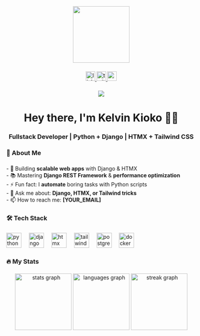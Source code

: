 <div align="center">
  <img height="150" src="https://media.giphy.com/media/v1.Y2lkPTc5MGI3NjExcDk1dWQ5Y2V0Z3F6b2J5N2R4ZzV6Y2JmNnRlY3BqdmRlYzZ0eWZ0eSZlcD12MV9pbnRlcm5hbF9naWZfYnlfaWQmY3Q9cw/M9gbBd9nbDrOTu1Mqx/giphy.gif"  />
</div>

###

<div align="center">
  <a href="[YOUR_LINKEDIN_URL]" target="_blank">
    <img src="https://img.shields.io/static/v1?message=LinkedIn&logo=linkedin&label=&color=0077B5&logoColor=white&labelColor=&style=for-the-badge" height="25" alt="linkedin logo" />
  </a>
  <a href="[YOUR_TWITTER_URL]" target="_blank">
    <img src="https://img.shields.io/static/v1?message=Twitter&logo=twitter&label=&color=1DA1F2&logoColor=white&labelColor=&style=for-the-badge" height="25" alt="twitter logo" />
  </a>
  <a href="[YOUR_PORTFOLIO_URL]" target="_blank">
    <img src="https://img.shields.io/static/v1?message=Portfolio&logo=vercel&label=&color=000000&logoColor=white&labelColor=&style=for-the-badge" height="25" alt="portfolio logo" />
  </a>
</div>

###

<div align="center">
  <img src="https://visitor-badge.laobi.icu/badge?page_id=DeveloperKevo.DeveloperKevo&"  />
</div>

###

<h1 align="center">Hey there, I'm Kelvin Kioko 👨‍💻</h1>
<h3 align="center">Fullstack Developer | Python + Django | HTMX + Tailwind CSS</h3>

###

<h3 align="left">🚀  About Me</h3>

###

<p align="left">
  - 🔭 Building <strong>scalable web apps</strong> with Django & HTMX<br>
  - 📚 Mastering <strong>Django REST Framework</strong> & <strong>performance optimization</strong><br>
  - ⚡ Fun fact: I <strong>automate</strong> boring tasks with Python scripts<br>
  - 💬 Ask me about: <strong>Django, HTMX, or Tailwind tricks</strong><br>
  - 📫 How to reach me: <strong>[YOUR_EMAIL]</strong>
</p>

###

<h3 align="left">🛠️ Tech Stack</h3>

###

<div align="left">
  <!-- Python -->
  <img src="https://cdn.jsdelivr.net/gh/devicons/devicon/icons/python/python-original.svg" height="40" alt="python logo" />
  <img width="12" />
  <!-- Django -->
  <img src="https://cdn.jsdelivr.net/gh/devicons/devicon/icons/django/django-plain.svg" height="40" alt="django logo" />
  <img width="12" />
  <!-- HTMX (custom badge) -->
  <img src="https://img.shields.io/badge/HTMX-5A0FC8?logo=htmx&logoColor=white&style=flat" height="40" alt="htmx logo" />
  <img width="12" />
  <!-- Tailwind -->
  <img src="https://cdn.jsdelivr.net/gh/devicons/devicon/icons/tailwindcss/tailwindcss-plain.svg" height="40" alt="tailwindcss logo" />
  <img width="12" />
  <!-- PostgreSQL -->
  <img src="https://cdn.jsdelivr.net/gh/devicons/devicon/icons/postgresql/postgresql-original.svg" height="40" alt="postgresql logo" />
  <img width="12" />
  <!-- Docker -->
  <img src="https://cdn.jsdelivr.net/gh/devicons/devicon/icons/docker/docker-plain.svg" height="40" alt="docker logo" />
</div>

###

<h3 align="left">🔥 My Stats</h3>

###

<div align="center">
  <!-- GitHub Stats -->
  <img src="https://github-readme-stats.vercel.app/api?username=DeveloperKevo&hide_title=false&hide_rank=false&show_icons=true&include_all_commits=true&count_private=true&disable_animations=false&theme=dracula&locale=en&hide_border=false&order=1" height="150" alt="stats graph"  />
  <!-- Top Languages -->
  <img src="https://github-readme-stats.vercel.app/api/top-langs?username=DeveloperKevo&locale=en&hide_title=false&layout=compact&card_width=320&langs_count=5&theme=dracula&hide_border=false&order=2" height="150" alt="languages graph"  />
  <!-- Streak Stats -->
  <img src="https://streak-stats.demolab.com?user=DeveloperKevo&locale=en&mode=daily&theme=dracula&hide_border=false&border_radius=5&order=3" height="150" alt="streak graph"  />
</div>
